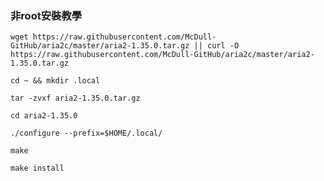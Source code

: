 ### 非root安裝教學

```
wget https://raw.githubusercontent.com/McDull-GitHub/aria2c/master/aria2-1.35.0.tar.gz || curl -O https://raw.githubusercontent.com/McDull-GitHub/aria2c/master/aria2-1.35.0.tar.gz
```

```
cd ~ && mkdir .local
```

```
tar -zvxf aria2-1.35.0.tar.gz
```

```
cd aria2-1.35.0
```

```
./configure --prefix=$HOME/.local/
```

```
make
```

```
make install
```
